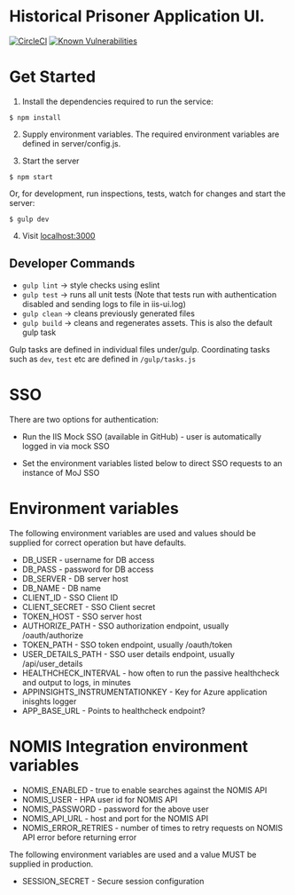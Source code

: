 # Historical Prisoner Application UI.

[![CircleCI](https://circleci.com/gh/noms-digital-studio/iis/tree/master.svg?style=svg)](https://circleci.com/gh/noms-digital-studio/iis/tree/master)
[![Known Vulnerabilities](https://snyk.io/test/github/noms-digital-studio/iis/badge.svg)](https://snyk.io/test/github/noms-digital-studio/iis)

# Get Started

1. Install the dependencies required to run the service:

  ```
  $ npm install
  ```  
2. Supply environment variables. The required environment variables are defined in server/config.js.


3. Start the server

  ```   
  $ npm start
  ```

   Or, for development, run inspections, tests, watch for changes and start the server:
   
  ```   
  $ gulp dev
  ```
  
4. Visit [localhost:3000](http://localhost:3000/)

## Developer Commands

 - `gulp lint` -> style checks using eslint
 - `gulp test` -> runs all unit tests
 (Note that tests run with authentication disabled and sending logs to file in iis-ui.log)
 - `gulp clean` -> cleans previously generated files
 - `gulp build` -> cleans and regenerates assets. This is also the default gulp task
 
 Gulp tasks are defined in individual files under/gulp.
 Coordinating tasks such as `dev`, `test` etc are defined in `/gulp/tasks.js`
 

# SSO

There are two options for authentication:

* Run the IIS Mock SSO (available in GitHub) - user is automatically logged in via mock SSO

* Set the environment variables listed below to direct SSO requests to an instance of MoJ SSO


# Environment variables

The following environment variables are used and values should be supplied for correct operation but have defaults.

* DB_USER - username for DB access
* DB_PASS - password for DB access
* DB_SERVER - DB server host
* DB_NAME - DB name
* CLIENT_ID - SSO Client ID
* CLIENT_SECRET - SSO Client secret
* TOKEN_HOST - SSO server host
* AUTHORIZE_PATH - SSO authorization endpoint, usually /oauth/authorize
* TOKEN_PATH - SSO token endpoint, usually /oauth/token
* USER_DETAILS_PATH - SSO user details endpoint, usually /api/user_details
* HEALTHCHECK_INTERVAL - how often to run the passive healthcheck and output to logs, in minutes
* APPINSIGHTS_INSTRUMENTATIONKEY - Key for Azure application inisghts logger
* APP_BASE_URL - Points to healthcheck endpoint?

# NOMIS Integration environment variables

* NOMIS_ENABLED - true to enable searches against the NOMIS API
* NOMIS_USER - HPA user id for NOMIS API
* NOMIS_PASSWORD - password for the above user
* NOMIS_API_URL - host and port for the NOMIS API
* NOMIS_ERROR_RETRIES - number of times to retry requests on NOMIS API error before returning error 


The following environment variables are used and a value MUST be supplied in production.

* SESSION_SECRET - Secure session configuration
